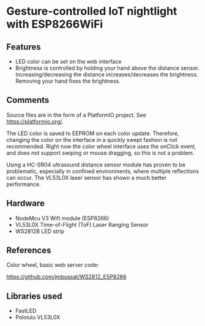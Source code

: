# Gesture-controlled IoT nightlight with ESP8266WiFi

## Features

* LED color can be set on the web interface
* Brightness is controlled by holding your hand above the distance sensor. Increasing/decreasing
the distance increases/decreases the brightness. Removing your hand fixes the brightness.


## Comments

Source files are in the form of a PlatformIO project. See https://platformio.org/.


The LED color is saved to EEPROM on each color update. Therefore, changing the color on the interface in
a quickly swept fashion is not recommended. Right now the color wheel interface uses the onClick event,
and does not support swiping or mouse dragging, so this is not a problem.

Using a HC-SR04 ultrasound distance sensor module has proven to be problematic, especially in confined environments,
where multiple reflections can occur. The VL53L0X laser sensor has shown a much better performance.

## Hardware

* NodeMcu V3 Wifi module (ESP8266)
* VL53L0X Time-of-Flight (ToF) Laser Ranging Sensor
* WS2812B LED strip

## References

Color wheel, basic web server code:

https://github.com/jmbussat/WS2812_ESP8266

## Libraries used

* FastLED
* Pololulu VL53L0X
